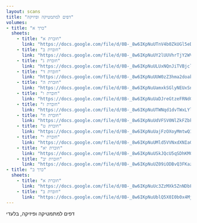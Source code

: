 ```yaml
---
layout: scans
title: "דפים למתמטיקה ופיזיקה"
volumes:
- title: "כרך א"
  sheets:
    - title: "חוברת א"
      link: "https://docs.google.com/file/d/0B-_8w6IKpNuUTnV4b0ZkUGl5eDQ/preview"
    - title: "חוברת ב"
      link: "https://docs.google.com/file/d/0B-_8w6IKpNuUY2lUUVhrTjY2WVE/preview"
    - title: "חוברת ג"
      link: "https://docs.google.com/file/d/0B-_8w6IKpNuULUxNQnJiTVBjclU/preview"
    - title: "חוברת ד"
      link: "https://docs.google.com/file/d/0B-_8w6IKpNuUUW0zZ3hma2doakU/preview"
    - title: "חוברת ה"
      link: "https://docs.google.com/file/d/0B-_8w6IKpNuUamxkSGlyNEUxSnc/preview"
    - title: "חוברת ו"
      link: "https://docs.google.com/file/d/0B-_8w6IKpNuUaDJreGtzeFRNdG8/preview"
    - title: "חוברת ז"
      link: "https://docs.google.com/file/d/0B-_8w6IKpNuUTWNqd1dvTWxLYlU/preview"
    - title: "חוברת ח"
      link: "https://docs.google.com/file/d/0B-_8w6IKpNuUdVFSV0NlZkFZbkU/preview"
    - title: "חוברת ט"
      link: "https://docs.google.com/file/d/0B-_8w6IKpNuUajFzOXoyMmtwQ1U/preview"
    - title: "חוברת י"
      link: "https://docs.google.com/file/d/0B-_8w6IKpNuUMld5VVNxdXNIaG8/preview"
    - title: "חוברת יא"
      link: "https://docs.google.com/file/d/0B-_8w6IKpNuUSkJQcU5qSDhKM00/preview"
    - title: "חוברת יב"
      link: "https://docs.google.com/file/d/0B-_8w6IKpNuUZ09iODBvQ3FKazg/preview"
- title: "כרך ב"
  sheets:
    - title: "חוברת א"
      link: "https://docs.google.com/file/d/0B-_8w6IKpNuUc3ZzMXk5ZnNDbFE/preview"
    - title: "חוברת ב"
      link: "https://docs.google.com/file/d/0B-_8w6IKpNuUblQ5X0I0b0x4Mjg/preview"
---
```

דפים למתמטיקה ופיזיקה, בלעדי